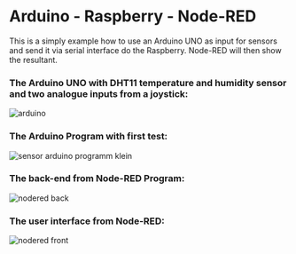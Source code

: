 # Arduino - Raspberry - Node-RED
This is a simply example how to use an Arduino UNO as input for sensors and send it via serial interface do the Raspberry. Node-RED will then show the resultant.

### The Arduino UNO with DHT11 temperature and humidity sensor and two analogue inputs from a joystick:


![arduino](https://user-images.githubusercontent.com/36192933/36355272-02f57bca-14e1-11e8-83c7-bccf4cbbf8b0.jpg)

### The Arduino Program with first test:

![sensor arduino programm klein](https://user-images.githubusercontent.com/36192933/36355171-e5e243e8-14df-11e8-834a-4d6222b45823.jpg)

### The back-end from Node-RED Program:

![nodered back](https://user-images.githubusercontent.com/36192933/36355179-f1b5beb6-14df-11e8-9bb1-82c322ce03ee.jpg)

### The user interface from Node-RED:

![nodered front](https://user-images.githubusercontent.com/36192933/36355186-0221fb34-14e0-11e8-94eb-4a3748274f02.jpg)
